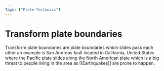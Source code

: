 ```yaml
---
Tags: ["Plate-Tectonics"]
---
```

# Transform plate boundaries
Transform plate boundaries are plate boundaries which slides pass each other an example is San Andreas fault located in California, United States where the Pacific plate slides along the North American plate which is a big threat to people living in the area as [[Earthquakes]] are prone to happen.